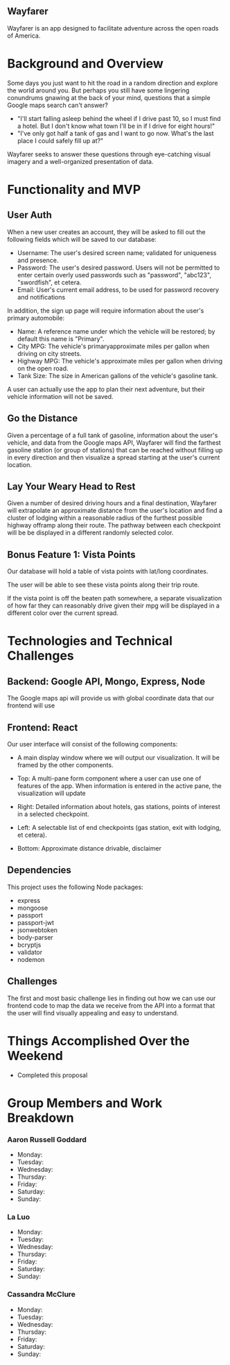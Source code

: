 
## Wayfarer

Wayfarer is an app designed to facilitate adventure across the open roads of America.

# Background and Overview
 
Some days you  just want to hit the road in a random direction and explore the world around you. But perhaps you still have some lingering conundrums gnawing at the back of your mind, questions that a simple Google maps search can't answer?

* "I'll start falling asleep behind the wheel if I drive past 10, so I must find a hotel.  But I don't know what town I'll be in if I drive for eight hours!"
*  "I've only got half a tank of gas and I want to go now. What's the last place I could safely fill up at?"


Wayfarer seeks to answer these questions through eye-catching visual imagery and a well-organized presentation of data.



# Functionality and MVP

## User Auth

When a new user creates an account, they will be asked to fill out the following fields which will be saved to our database:

*  Username: The user's desired screen name; validated for uniqueness and presence.
*  Password:  The user's desired password.  Users will not be permitted to enter certain overly used passwords such as "password", "abc123", "swordfish", et cetera.
*  Email: User's current email address, to be used for password recovery and notifications

In addition, the sign up page will require information about the user's primary automobile:

*  Name: A reference name under which the vehicle will be restored; by default this name is "Primary".
*  City MPG: The vehicle's primaryapproximate miles per gallon when driving on city streets.
*  Highway MPG: The vehicle's approximate miles per gallon when driving on the open road.
*  Tank Size: The size in American gallons of the vehicle's gasoline tank.

A user can actually use the app to plan their next adventure, but their vehicle information will not be saved.

## Go the Distance
Given a percentage of a full tank of gasoline, information about the user's vehicle, and data from the Google maps API, Wayfarer will find the farthest gasoline station (or group of stations) that can be reached without filling up in every direction and then visualize a spread starting at the user's current location.


## Lay Your Weary Head to Rest
Given a number of desired driving hours and a final destination, Wayfarer will extrapolate an approximate distance from the user's location and find a cluster of lodging within a reasonable radius of the furthest possible highway offramp along their route.  The pathway between each checkpoint will be be displayed in a different randomly selected color.

## Bonus Feature 1:  Vista Points

Our database will hold a table of vista points with lat/long coordinates.

The user will be able to see these vista points along their trip route.

If the vista point is off the beaten path somewhere, a separate visualization of how far they can reasonably drive given their mpg will be displayed in a different color over the current spread.

# Technologies and Technical Challenges



## Backend: Google API, Mongo, Express, Node 

The Google maps api will provide us with global coordinate data  that our frontend will use 



## Frontend: React

Our user interface will consist of  the following components:

*  A main display window where we will output our visualization. It will be framed by the other components.

*  Top: A multi-pane form component where a user can use one of features of the app.  When information is entered in the active pane, the visualization will update  

*  Right: Detailed information about hotels, gas stations, points of interest in a selected checkpoint.

*  Left:  A selectable list of end checkpoints (gas station, exit with lodging, et cetera).

* Bottom: Approximate distance drivable, disclaimer


## Dependencies

This project uses the following Node packages:
*  express 
*  mongoose
*  passport
*  passport-jwt
*  jsonwebtoken
*  body-parser
*  bcryptjs
*  validator
*  nodemon

## Challenges

The first and most basic challenge lies in finding out how we can use our frontend code to map the data we receive from the API into a format that the user will find visually appealing and easy to understand.

# Things Accomplished Over the Weekend

* Completed this proposal


# Group Members and Work Breakdown

### Aaron Russell Goddard

* Monday:
* Tuesday: 
* Wednesday:
* Thursday:
* Friday: 
* Saturday:
* Sunday: 

### La Luo

* Monday:
* Tuesday: 
* Wednesday:
* Thursday:
* Friday: 
* Saturday:
* Sunday: 
### Cassandra McClure

* Monday:
* Tuesday: 
* Wednesday:
* Thursday:
* Friday: 
* Saturday:
* Sunday: 
